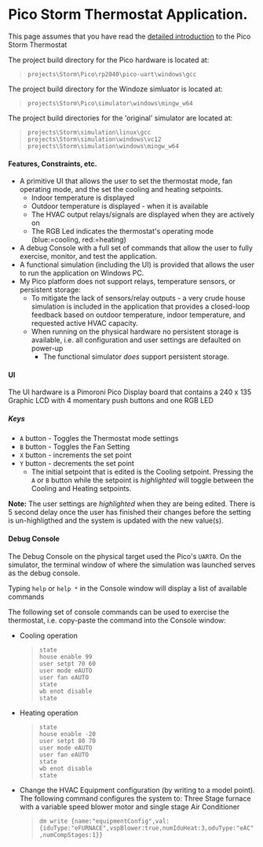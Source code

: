 # Pico Storm Thermostat Application.

This page assumes that you have read the [detailed introduction](https://github.com/johnttaylor/colony.pico/blob/main/projects/Storm/Thermostat/Pico/README.md) to the Pico Storm Thermostat

The project build directory for the Pico hardware is located at:
>`projects\Storm\Pico\rp2040\pico-uart\windows\gcc`

The project build directory for the Windoze simluator is located at:
>`projects\Storm\Pico\simulator\windows\mingw_w64`

The project build directories for the 'original' simulator are located at:
  
>```
>projects\Storm\simulation\linux\gcc
>projects\Storm\simulation\windows\vc12
>projects\Storm\simulation\windows\mingw_w64
>```


#### Features, Constraints, etc.
- A primitive UI that allows the user to set the thermostat mode, fan operating mode, and the set the cooling and heating setpoints.
  - Indoor temperature is displayed
  - Outdoor temperature is displayed - when it is available
  - The HVAC output relays/signals are displayed when they are actively on
  - The RGB Led indicates the thermostat's operating mode (blue:=cooling, red:=heating)
- A debug Console with a full set of commands that allow the user to fully exercise, monitor, and test the application.
- A functional simulation (including the UI) is provided that allows the user to run the application on Windows PC.  
- My Pico platform does not support relays, temperature sensors, or persistent storage:
  - To mitigate the lack of sensors/relay outputs - a very crude house simulation is included in the application that provides a closed-loop feedback based on outdoor temperature, indoor temperature, and requested active HVAC capacity.
  - When running on the physical hardware no persistent storage is available, i.e. all configuration and user settings are defaulted on power-up
    - The functional simulator *does* support persistent storage.

#### UI
The UI hardware is a Pimoroni Pico Display board that contains a 240 x 135 Graphic LCD with 4 momentary push buttons and one RGB LED
   
##### Keys
- `A` button - Toggles the Thermostat mode settings
- `B` button - Toggles the Fan Setting
- `X` button - increments the set point
- `Y` button - decrements the set point
    - The initial setpoint that is edited is the Cooling setpoint.  Pressing the `A` or `B` button while the setpoint is *highlighted* will toggle between the Cooling and Heating setpoints.

**Note:** The user settings are *highlighted* when they are being edited.  There is 5 second delay once the user has finished their changes before the setting is un-highligthed and the system is updated with the new value(s). 

#### Debug Console
The Debug Console on the physical target used the Pico's `UART0`.  On the simulator, the terminal window of where the simulation was launched serves as the debug console.

Typing `help` or `help *` in the Console window will display a list of available commands

The following set of console commands can be used to exercise the thermostat, i.e. copy-paste the command into the Console window:
- Cooling operation
  >```
  >state
  >house enable 99
  >user setpt 70 60
  >user mode eAUTO
  >user fan eAUTO
  >state
  >wb enot disable
  >state
  >```

- Heating operation
  >```
  >state
  >house enable -20
  >user setpt 80 70
  >user mode eAUTO
  >user fan eAUTO
  >state
  >wb enot disable
  >state
  >```
- Change the HVAC Equipment configuration (by writing to a model point).  The following command configures the system to: Three Stage furnace with a variable speed blower motor and single stage Air Conditioner
  >`dm write {name:"equipmentConfig",val: {iduType:"eFURNACE",vspBlower:true,numIduHeat:3,oduType:"eAC",numCompStages:1}}
`